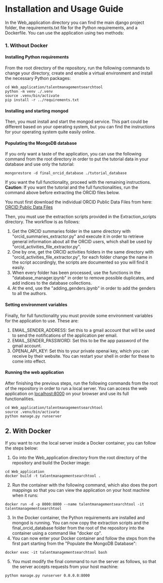 # Installation and Usage Guide
In the Web_application directory you can find the main django project folder, the requirements.txt file for the Python requirements, and a Dockerfile. You can use the application using two methods:
### 1. Without Docker
#### Installing Python requirements
From the root directory of the repository, run the following commands to change your directory, create and enable a virtual environment and install the necessary Python packages:
```
cd Web_application/talentmanagementsearchtool
python -m venv ./.venv
source .venv/bin/activate
pip install -r ../requirements.txt
```
#### Installing and starting mongod
Then, you must install and start the mongod service. This part could be different based on your operating system, but you can find the instructions for your operating system quite easily online.
#### Populating the MongoDB database
If you only want a taste of the application, you can use the following command from the root directory in order to put the tutorial data in your database and use only the tutorial:
```
mongorestore -d final_orcid_database ./tutorial_database
```
If you want the full functionality, proceed with the remaining instructions. **Caution**: If you want the tutorial and the full functionalities, run the command above before extracting the ORCID files below.
 
You must first download the individual ORCID Public Data Files from here: [ORCID Public Data Files](https://orcid.figshare.com/articles/dataset/ORCID_Public_Data_File_2023/24204912)

Then, you must use the extraction scripts provided in the Extraction_scripts directory. The workflow is as follows:
1. Get the ORCID summaries folder in the same directory with "orcid_summaries_extractor.py" and execute it in order to retrieve general information about all the ORCID users, which shall be used by "orcid_activities_file_extractor.py".
2. One by one, get the ORCID activities folders in the same directory with "orcid_activities_file_extractor.py", for each folder change the name in the script accordingly, the scripts are documented so you will find it easily.
3. When every folder has been processed, use the functions in the "database_manager.ipynb" in order to remove possible duplicates, and add indices to the database collections.
4. At the end, use the "adding_genders.ipynb" in order to add the genders to all the authors.

#### Setting environment variables
Finally, for full functionality you must provide some environment variables for the application to use. These are:
1. EMAIL_SENDER_ADDRESS: Set this to a gmail account that will be used to send the notifications of the application per email.
2. EMAIL_SENDER_PASSWORD: Set this to be the app password of the gmail account.
3. OPENAI_API_KEY: Set this to your private openai key, which you can receive by their website.
You can restart your shell in order for these to come into effect.

#### Running the web application
After finishing the previous steps, run the following commands from the root of the repository in order to run a local server. You can access the web application on [localhost:8000](localhost:8000) on your browser and use its full functionalities.
```
cd Web_application/talentmanagementsearchtool
source .venv/bin/activate
python manage.py runserver
```
## 2. With Docker
If you want to run the local server inside a Docker container, you can follow the steps below:
1. Go into the Web_application directory from the root directory of the repository and build the Docker image:
```
cd Web_application
docker build -t talentmanagementsearchtool .
```
2. Run the container with the following command, which also does the port mappings so that you can view the application on your host machine when it runs:
```
docker run -d -p 8000:8000 --name talentmanagementsearchtool -it talentmanagementsearchtool
```
3. In the Docker container, the Python requirements are installed and mongod is running. You can now copy the extraction scripts and the final_orcid_database folder from the root of the repository into the container using a command like "docker cp".
4. You can now enter your Docker container and follow the steps from the first part starting from the "Populate the MongoDB Database":
```
docker exec -it talentmanagementsearchtool bash
```
5. You must modify the final command to run the server as follows, so that the server accepts requests from your host machine:
```
python manage.py runserver 0.0.0.0:8000
```
